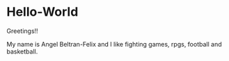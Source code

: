# Hello-World

Greetings!!

My name is Angel Beltran-Felix and I like fighting games, rpgs, football and basketball.
